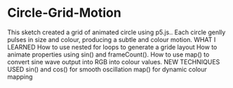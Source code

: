 # Circle-Grid-Motion
This sketch created a grid of animated circle using p5.js.. Each circle genlly pulses in size and colour, producing a subtle and colour motion.
WHAT I LEARNED
How to use nested for loops to generate a gride layout
How to animate properties using sin() and frameCount().
How to use map() to convert sine wave output into RGB into colour values.
NEW TECHNIQUES USED
sin() and cos() for smooth oscillation
map() for dynamic colour mapping

